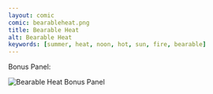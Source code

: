```yaml
---
layout: comic
comic: bearableheat.png
title: Bearable Heat
alt: Bearable Heat
keywords: [summer, heat, noon, hot, sun, fire, bearable]
---
```




Bonus Panel:

![Bearable Heat Bonus Panel](/images/bearableheat_bonus.png)